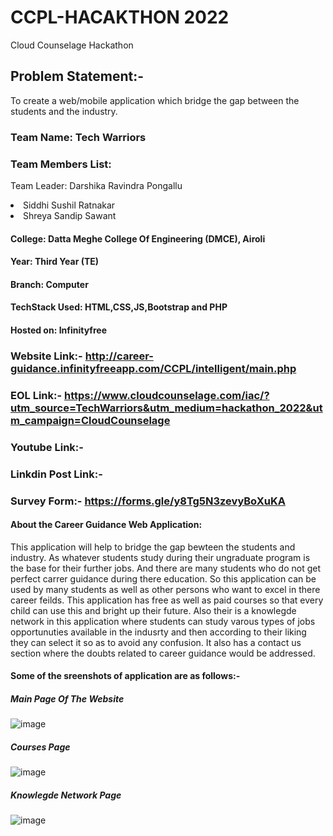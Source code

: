 # CCPL-HACAKTHON 2022
Cloud Counselage Hackathon

## Problem Statement:- 
To create a web/mobile application which bridge the gap between the students and the industry.

### Team Name: Tech Warriors
### Team Members List:
Team Leader: Darshika Ravindra Pongallu
<li> Siddhi Sushil Ratnakar 
<li> Shreya Sandip Sawant 

#### College: Datta Meghe College Of Engineering (DMCE), Airoli
#### Year: Third Year (TE)
#### Branch: Computer

#### TechStack Used: HTML,CSS,JS,Bootstrap and PHP
#### Hosted on: Infinityfree


### Website Link:- http://career-guidance.infinityfreeapp.com/CCPL/intelligent/main.php
### EOL Link:- https://www.cloudcounselage.com/iac/?utm_source=TechWarriors&utm_medium=hackathon_2022&utm_campaign=CloudCounselage
### Youtube Link:-
### Linkdin Post Link:-
### Survey Form:- https://forms.gle/y8Tg5N3zevyBoXuKA
  
#### About the Career Guidance Web Application: 
This application will help to bridge the gap bewteen the students and industry. As whatever students study during their ungraduate program is the base for their further jobs. And there are many students who do not get perfect carrer guidance during there education. So this application can be used by many students as well as other persons who want to excel in there career feilds. This application has free as well as paid courses so that every child can use this and bright up their future. Also their is a knowlegde network in this application where students can study varous types of jobs opportunuties available in the indusrty and then according to their liking they can select it so as to avoid any confusion. It also has a contact us section where the doubts related to career guidance would be addressed.

#### Some of the sreenshots of application are as follows:-
##### Main Page Of The Website

![image](https://user-images.githubusercontent.com/71728477/154832125-73b0e242-875e-4dab-92d5-9690524be397.png)
  
##### Courses Page
  
![image](https://user-images.githubusercontent.com/71728477/154832595-23d531f9-bbb1-42f4-bde8-bfdf27ad9fe8.png)
  
##### Knowlegde Network Page
  
![image](https://user-images.githubusercontent.com/71728477/154832609-2995c108-4c51-4bf5-a815-4a477a67dffd.png)

